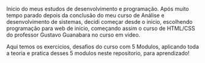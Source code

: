 Inicio do meus estudos de desenvolvimento e programação. 
Após muito tempo parado depois da conclusão do meu curso de Análise e desenvolvimento de sistemas, decidi começar desde o inicio, 
escolhendo programação para web de inicio, começando assim o curso de HTML/CSS do professor Gustavo Guanabara no curso em video. 

Aqui temos os exercicios, desafios do curso com 5 Modulos, aplicando toda a teoria e pratica desses 5 modulos neste repositorio, para aprendizado! 
